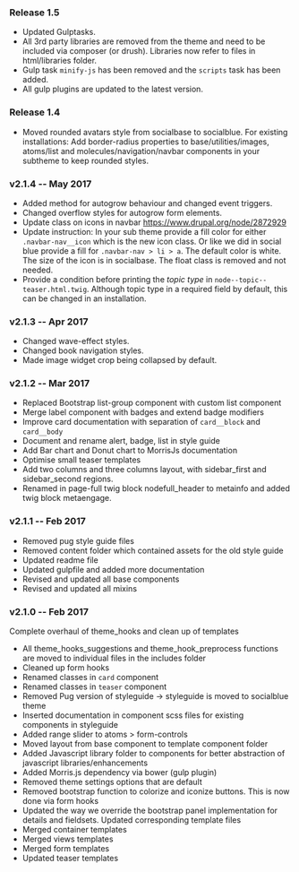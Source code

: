 ### Release 1.5
* Updated Gulptasks. 
* All 3rd party libraries are removed from the theme and need to be included via composer (or drush). Libraries now refer to files in html/libraries folder. 
* Gulp task `minify-js` has been removed and the `scripts` task has been added.
* All gulp plugins are updated to the latest version.  


### Release 1.4
* Moved rounded avatars style from socialbase to socialblue. For existing installations: Add border-radius properties to base/utilities/images, atoms/list and molecules/navigation/navbar components in your subtheme to keep rounded styles.

### v2.1.4 -- May 2017
* Added method for autogrow behaviour and changed event triggers.
* Changed overflow styles for autogrow form elements.
* Update class on icons in navbar https://www.drupal.org/node/2872929
* Update instruction: In your sub theme provide a fill color for either `.navbar-nav__icon` which is the new icon class. Or like we did in social blue provide a fill for `.navbar-nav > li > a`. The default color is white. The size of the icon is in socialbase. The float class is removed and not needed.
* Provide a condition before printing the *topic type* in `node--topic--teaser.html.twig`. Although topic type in a required field by default, this can be changed in an installation.

### v2.1.3 -- Apr 2017
* Changed wave-effect styles.
* Changed book navigation styles.
* Made image widget crop being collapsed by default.

### v2.1.2 -- Mar 2017
* Replaced Bootstrap list-group component with custom list component
* Merge label component with badges and extend badge modifiers
* Improve card documentation with separation of `card__block` and `card__body`
* Document and rename alert, badge, list in style guide
* Add Bar chart and Donut chart to MorrisJs documentation
* Optimise small teaser templates
* Add two columns and three columns layout, with sidebar_first and sidebar_second regions.
* Renamed in page-full twig block nodefull_header to metainfo and added twig block metaengage.

### v2.1.1 -- Feb 2017
* Removed pug style guide files
* Removed content folder which contained assets for the old style guide
* Updated readme file
* Updated gulpfile and added more documentation
* Revised and updated all base components
* Revised and updated all mixins

### v2.1.0 -- Feb 2017

Complete overhaul of theme_hooks and clean up of templates

* All theme_hooks_suggestions and theme_hook_preprocess functions are moved to individual files in the includes folder
* Cleaned up form hooks
* Renamed classes in `card` component
* Renamed classes in `teaser` component
* Removed Pug version of styleguide -> styleguide is moved to socialblue theme
* Inserted documentation in component scss files for existing components in styleguide
* Added range slider to atoms > form-controls
* Moved layout from base component to template component folder
* Added Javascript library folder to components for better abstraction of javascript libraries/enhancements
* Added Morris.js dependency via bower (gulp plugin)
* Removed theme settings options that are default
* Removed bootstrap function to colorize and iconize buttons. This is now done via form hooks
* Updated the way we override the bootstrap panel implementation for details and fieldsets. Updated corresponding template files
* Merged container templates
* Merged views templates
* Merged form templates
* Updated teaser templates
